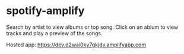 # spotify-amplify

Search by artist to view albums or top song. 
Click on an ablum to view tracks and play a preview of the songs.

Hosted app:
https://dev.d2wai0ky7gkjdv.amplifyapp.com
